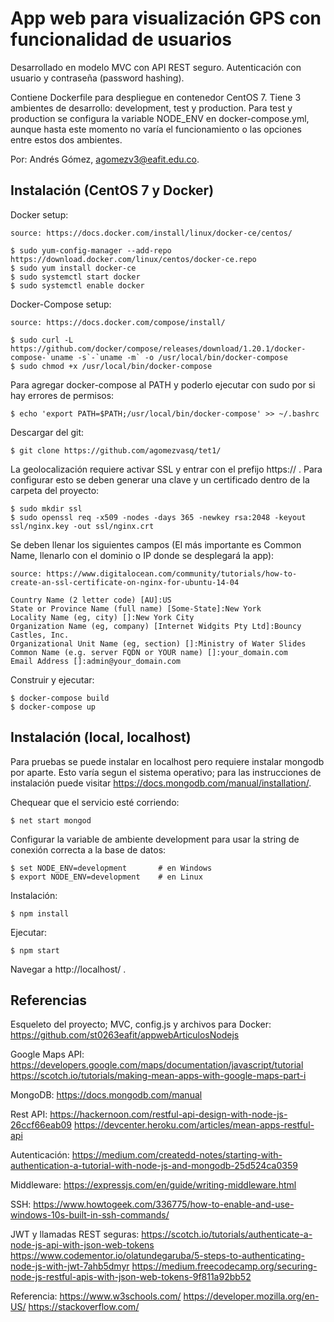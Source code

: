 # App web para visualización GPS con funcionalidad de usuarios

Desarrollado en modelo MVC con API REST seguro. Autenticación con usuario y contraseña (password hashing).

Contiene Dockerfile para despliegue en contenedor CentOS 7. Tiene 3 ambientes de desarrollo: development, test y production. Para test y production se configura la variable NODE_ENV en docker-compose.yml, aunque hasta este momento no varía el funcionamiento o las opciones entre estos dos ambientes.

Por: Andrés Gómez, agomezv3@eafit.edu.co.

## Instalación (CentOS 7 y Docker)

Docker setup:

    source: https://docs.docker.com/install/linux/docker-ce/centos/
    
    $ sudo yum-config-manager --add-repo https://download.docker.com/linux/centos/docker-ce.repo
    $ sudo yum install docker-ce
    $ sudo systemctl start docker
    $ sudo systemctl enable docker
    
Docker-Compose setup:

    source: https://docs.docker.com/compose/install/

    $ sudo curl -L https://github.com/docker/compose/releases/download/1.20.1/docker-compose-`uname -s`-`uname -m` -o /usr/local/bin/docker-compose
    $ sudo chmod +x /usr/local/bin/docker-compose

Para agregar docker-compose al PATH y poderlo ejecutar con sudo por si hay errores de permisos:
  
    $ echo 'export PATH=$PATH;/usr/local/bin/docker-compose' >> ~/.bashrc 
      
Descargar del git:

    $ git clone https://github.com/agomezvasq/tet1/
      
La geolocalización requiere activar SSL y entrar con el prefijo https:// . Para configurar esto se deben generar una clave y un certificado dentro de la carpeta del proyecto:

    $ sudo mkdir ssl
    $ sudo openssl req -x509 -nodes -days 365 -newkey rsa:2048 -keyout ssl/nginx.key -out ssl/nginx.crt
    
Se deben llenar los siguientes campos (El más importante es Common Name, llenarlo con el dominio o IP donde se desplegará la app):

    source: https://www.digitalocean.com/community/tutorials/how-to-create-an-ssl-certificate-on-nginx-for-ubuntu-14-04

    Country Name (2 letter code) [AU]:US
    State or Province Name (full name) [Some-State]:New York
    Locality Name (eg, city) []:New York City
    Organization Name (eg, company) [Internet Widgits Pty Ltd]:Bouncy Castles, Inc.
    Organizational Unit Name (eg, section) []:Ministry of Water Slides
    Common Name (e.g. server FQDN or YOUR name) []:your_domain.com
    Email Address []:admin@your_domain.com

Construir y ejecutar:

    $ docker-compose build
    $ docker-compose up
    
## Instalación (local, localhost)

Para pruebas se puede instalar en localhost pero requiere instalar mongodb por aparte. Esto varía segun el sistema operativo; para las instrucciones de instalación puede visitar https://docs.mongodb.com/manual/installation/.

Chequear que el servicio esté corriendo:

    $ net start mongod

Configurar la variable de ambiente development para usar la string de conexión correcta a la base de datos:

    $ set NODE_ENV=development       # en Windows
    $ export NODE_ENV=development    # en Linux

Instalación:

    $ npm install
    
Ejecutar:

    $ npm start
    
Navegar a http://localhost/ .

## Referencias

Esqueleto del proyecto; MVC, config.js y archivos para Docker: https://github.com/st0263eafit/appwebArticulosNodejs

Google Maps API: https://developers.google.com/maps/documentation/javascript/tutorial https://scotch.io/tutorials/making-mean-apps-with-google-maps-part-i

MongoDB: https://docs.mongodb.com/manual

Rest API: https://hackernoon.com/restful-api-design-with-node-js-26ccf66eab09 https://devcenter.heroku.com/articles/mean-apps-restful-api

Autenticación: https://medium.com/createdd-notes/starting-with-authentication-a-tutorial-with-node-js-and-mongodb-25d524ca0359

Middleware: https://expressjs.com/en/guide/writing-middleware.html

SSH: https://www.howtogeek.com/336775/how-to-enable-and-use-windows-10s-built-in-ssh-commands/

JWT y llamadas REST seguras: https://scotch.io/tutorials/authenticate-a-node-js-api-with-json-web-tokens https://www.codementor.io/olatundegaruba/5-steps-to-authenticating-node-js-with-jwt-7ahb5dmyr https://medium.freecodecamp.org/securing-node-js-restful-apis-with-json-web-tokens-9f811a92bb52

Referencia: https://www.w3schools.com/ https://developer.mozilla.org/en-US/ https://stackoverflow.com/
